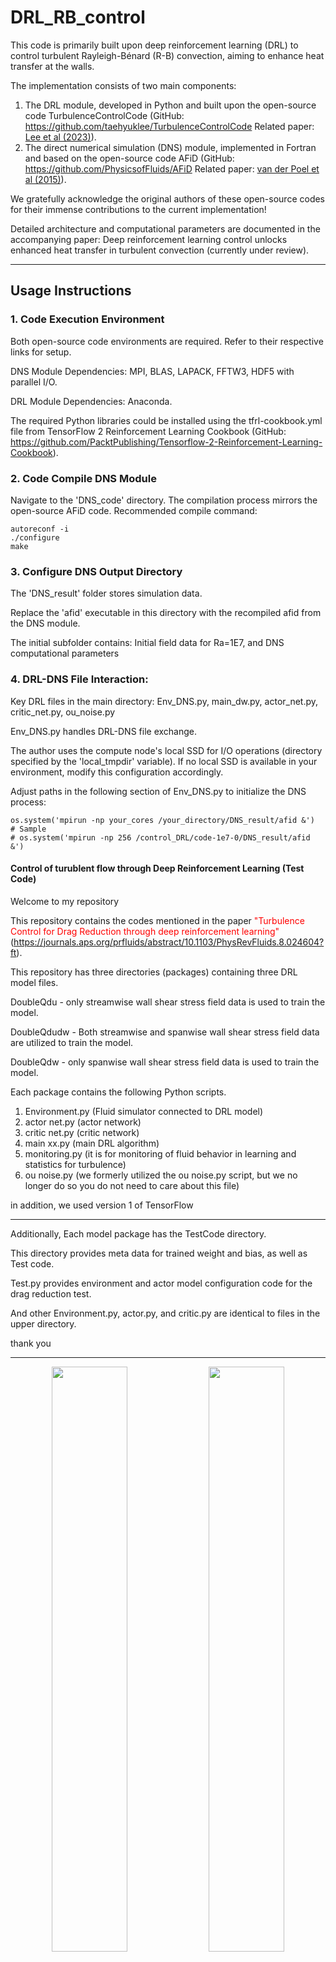 # DRL_RB_control

This code is primarily built upon deep reinforcement learning (DRL) to control turbulent Rayleigh-Bénard (R-B) convection, aiming to enhance heat transfer at the walls. 

The implementation consists of two main components:
1. The DRL module, developed in Python and built upon the open-source code TurbulenceControlCode (GitHub: https://github.com/taehyuklee/TurbulenceControlCode  Related paper: [Lee et al (2023)](https://journals.aps.org/prfluids/abstract/10.1103/PhysRevFluids.8.024604?ft)).
2. The direct numerical simulation (DNS) module, implemented in Fortran and based on the open-source code AFiD (GitHub: https://github.com/PhysicsofFluids/AFiD  Related paper: [van der Poel et al (2015)](http://dx.doi.org/10.1016/j.compfluid.2015.04.007)).

We gratefully acknowledge the original authors of these open-source codes for their immense contributions to the current implementation! 

Detailed architecture and computational parameters are documented in the accompanying paper:
Deep reinforcement learning control unlocks enhanced heat transfer in turbulent convection (currently under review).

-----------------------------------------------------------------------------
## Usage Instructions

### 1. Code Execution Environment
Both open-source code environments are required. Refer to their respective links for setup.

DNS Module Dependencies:
MPI, BLAS, LAPACK, FFTW3, HDF5 with parallel I/O.

DRL Module Dependencies:
Anaconda. 

The required Python libraries could be installed using the tfrl-cookbook.yml file from
TensorFlow 2 Reinforcement Learning Cookbook
(GitHub: https://github.com/PacktPublishing/Tensorflow-2-Reinforcement-Learning-Cookbook).

### 2. Code Compile DNS Module
Navigate to the 'DNS_code' directory. The compilation process mirrors the open-source AFiD code.
Recommended compile command:
```
autoreconf -i
./configure
make
```

### 3. Configure DNS Output Directory

The 'DNS_result' folder stores simulation data.

Replace the 'afid' executable in this directory with the recompiled afid from the DNS module.

The initial subfolder contains: Initial field data for Ra=1E7, and DNS computational parameters


### 4. DRL-DNS File Interaction:
Key DRL files in the main directory:
Env_DNS.py, main_dw.py, actor_net.py, critic_net.py, ou_noise.py

Env_DNS.py handles DRL-DNS file exchange.

The author uses the compute node's local SSD for I/O operations (directory specified by the 'local_tmpdir' variable).
If no local SSD is available in your environment, modify this configuration accordingly.

Adjust paths in the following section of Env_DNS.py to initialize the DNS process:
```
os.system('mpirun -np your_cores /your_directory/DNS_result/afid &')
# Sample
# os.system('mpirun -np 256 /control_DRL/code-1e7-0/DNS_result/afid &')
```



#### Control of turublent flow through Deep Reinforcement Learning (Test Code)

Welcome to my repository

This repository contains the codes mentioned in the paper <span style="color:red"> "Turbulence Control for Drag Reduction through deep reinforcement learning" </span> (https://journals.aps.org/prfluids/abstract/10.1103/PhysRevFluids.8.024604?ft).


This repository has three directories (packages) containing three DRL model files.


DoubleQdu - only streamwise wall shear stress field data is used to train the model.

DoubleQdudw - Both streamwise and spanwise wall shear stress field data are utilized to train the model.

DoubleQdw - only spanwise wall shear stress field data is used to train the model.



Each package contains the following Python scripts.
1. Environment.py (Fluid simulator connected to DRL model)
2. actor net.py (actor network)
3. critic net.py (critic network)
4. main xx.py (main DRL algorithm)
5. monitoring.py (it is for monitoring of fluid behavior in learning and statistics for turbulence)
6. ou noise.py (we formerly utilized the ou noise.py script, but we no longer do so you do not need to care about this file)

in addition, we used version 1 of TensorFlow

-----------------------------------------------------------------------------
Additionally, Each model package has the TestCode directory.

This directory provides meta data for trained weight and bias, as well as Test code.

Test.py provides environment and actor model configuration code for the drag reduction test.

And other Environment.py, actor.py, and critic.py are identical to files in the upper directory.


thank you


-----------------------------------------------------------------------------

<p align="center">
<img src="https://user-images.githubusercontent.com/89365465/235430125-e0d680cd-cbee-4c26-b01d-59a75b1e1354.gif" width="49%" height="49%">
<img src="https://user-images.githubusercontent.com/89365465/235430132-b2e5457c-395d-448c-ad62-4c0a7361d524.gif" width="49%" height="49%">
<figcaption align="center">No Control-shear flow & Controlled Shear flow</figcaption>
</p>
<!-- ![no control 360](https://user-images.githubusercontent.com/89365465/235430125-e0d680cd-cbee-4c26-b01d-59a75b1e1354.gif)-->
<!-- ![Controlling shear flow](https://user-images.githubusercontent.com/89365465/235430132-b2e5457c-395d-448c-ad62-4c0a7361d524.gif)-->
